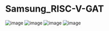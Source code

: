 # Samsung_RISC-V-GAT
![image](https://github.com/user-attachments/assets/f3795f2f-edb9-4603-b871-1ad3747bc5dd)
![image](https://github.com/user-attachments/assets/8130dc10-63de-4462-b853-60d888cf2148)
![image](https://github.com/user-attachments/assets/c5e4d08f-0a43-445f-9077-bdc7cbfa3208)
![image](https://github.com/user-attachments/assets/417a9f83-8622-4be6-85fe-d77f75c915c5)

